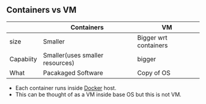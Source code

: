 ## Containers vs VM

|  | Containers | VM |
| --- | --- | --- | 
| size | Smaller | Bigger wrt containers |
| Capabiity | Smaller(uses smaller resources) | bigger |
| What | Pacakaged Software | Copy of OS |

- Each container runs inside [Docker](/System-Design/Concepts/All_About_Containers/Docker/What_is_Docker.md) host.
- This can be thought of as a VM inside base OS but this is not VM.
